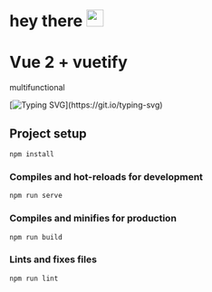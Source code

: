 <h1>
  hey there
  <img src="https://media.giphy.com/media/hvRJCLFzcasrR4ia7z/giphy.gif" width="30px"/>
</h1>

# Vue 2 + vuetify
multifunctional

[![Typing SVG](https://readme-typing-svg.herokuapp.com?color=%2336BCF7&lines=in+developing+.+.+.+.)](https://git.io/typing-svg)

## Project setup
```
npm install
```

### Compiles and hot-reloads for development
```
npm run serve
```

### Compiles and minifies for production
```
npm run build
```

### Lints and fixes files
```
npm run lint
```

